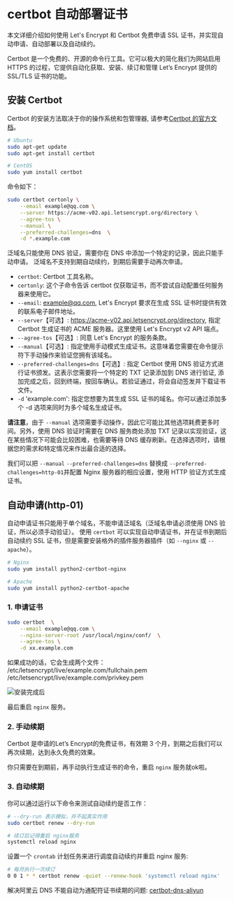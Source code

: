 # certbot 自动部署证书

本文详细介绍如何使用 Let's Encrypt 和 Certbot 免费申请 SSL 证书，并实现自动申请、自动部署以及自动续约。

Certbot 是一个免费的、开源的命令行工具。它可以极大的简化我们为网站启用 HTTPS 的过程，它提供自动化获取、安装、续订和管理 Let’s Encrypt 提供的 SSL/TLS 证书的功能。

## 安装 Certbot

Certbot 的安装方法取决于你的操作系统和包管理器, 请参考[Certbot 的官方文档](https://certbot.eff.org/instructions?ref=ivensliaoblog.com)。

```bash
# Ubuntu  
sudo apt-get update 
sudo apt-get install certbot

# CentOS 
sudo yum install certbot 
```

命令如下：

```bash
sudo certbot certonly \
    --email example@qq.com \
    --server https://acme-v02.api.letsencrypt.org/directory \
    --agree-tos \
    --manual \
    --preferred-challenges=dns  \
    -d *.example.com
```

泛域名只能使用 DNS 验证，需要你在 DNS 中添加一个特定的记录，因此只能手动申请。
泛域名不支持到期自动续约，到期后需要手动再次申请。

- `certbot`: Certbot 工具名称。
- `certonly`: 这个子命令告诉 certbot 仅获取证书，而不尝试自动配置任何服务器来使用它。
- `--email`: example@qq.com, Let's Encrypt 要求在生成 SSL 证书时提供有效的联系电子邮件地址。
- `--server`【可选】: https://acme-v02.api.letsencrypt.org/directory, 指定 Certbot 生成证书的 ACME 服务器。这里使用 Let's Encrypt v2 API 端点。
- `--agree-tos`【可选】: 同意 Let's Encrypt 的服务条款。
- `--manual`【可选】: 指定使用手动模式生成证书。这意味着您需要在命令提示符下手动操作来验证您拥有该域名。
- `--preferred-challenges=dns`【可选】: 指定 Certbot 使用 DNS 验证方式进行证书颁发。这表示您需要将一个特定的 TXT 记录添加到 DNS 进行验证, 添加完成之后，回到终端，按回车确认。若验证通过，将会自动签发并下载证书文件。
- `-d` 'example.com': 指定您想要为其生成 SSL 证书的域名。你可以通过添加多个 -d 选项来同时为多个域名生成证书。

**请注意**，由于 `--manual` 选项需要手动操作，因此它可能比其他选项耗费更多时间。另外，使用 DNS 验证时需要在 DNS 服务商处添加 TXT 记录以实现验证，这在某些情况下可能会比较困难，也需要等待 DNS 缓存刷新。在选择选项时，请根据您的需求和特定情况来作出最合适的选择。

我们可以把 `--manual` `--preferred-challenges=dns` 替换成 `--preferred-challenges=http-01`并配置 Nginx 服务器的相应设置，使用 HTTP 验证方式生成证书。

## 自动申请(http-01)

自动申请证书只能用于单个域名，不能申请泛域名（泛域名申请必须使用 DNS 验证，所以必须手动验证）。
使用 `certbot` 可以实现自动申请证书，并在证书到期后自动续约 SSL 证书，但是需要安装格外的插件服务器插件（如 `--nginx` 或 `--apache`）。

```bash
# Nginx
sudo yum install python2-certbot-nginx

# Apache
sudo yum install python2-certbot-apache
```

### 1. 申请证书

```bash
sudo certbot  \
    --email example@qq.com \
    --nginx-server-root /usr/local/nginx/conf/  \
    --agree-tos \
    -d xx.example.com
```

如果成功的话，它会生成两个文件：
/etc/letsencrypt/live/example.com/fullchain.pem
/etc/letsencrypt/live/example.com/privkey.pem

![安装完成后](./public/certbot-nginx.png)

最后重启 `nginx` 服务。

### 2. 手动续期

Certbot 是申请的Let’s Encrypt的免费证书，有效期 3 个月，到期之后我们可以再次续期，达到永久免费的效果。

你只需要在到期前，再手动执行生成证书的命令，重启 `nginx` 服务就ok啦。

### 3. 自动续期

你可以通过运行以下命令来测试自动续约是否工作：

```bash
# --dry-run 表示模拟，并不起真实作用
sudo certbot renew --dry-run

# 续订后记得重启 nginx服务
systemctl reload nginx
```

设置一个 `crontab` 计划任务来进行调度自动续约并重启 nginx 服务:

```bash
# 每月执行一次续订
0 0 1 * * certbot renew -quiet --renew-hook 'systemctl reload nginx'

```

解决阿里云 DNS 不能自动为通配符证书续期的问题:
[certbot-dns-aliyun](https://github.com/justjavac/certbot-dns-aliyun)